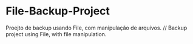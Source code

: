 # File-Backup-Project
Proejto de backup usando File, com manipulação de arquivos. // Backup project using File, with file manipulation.
